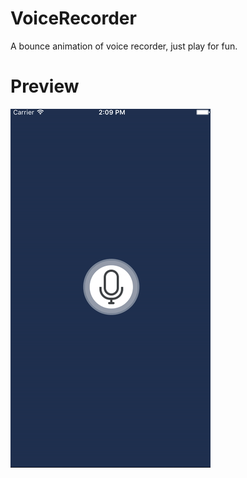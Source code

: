 # VoiceRecorder
A bounce animation of voice recorder, just play for fun.

# Preview
![](https://raw.githubusercontent.com/alfredcc/VoiceRecorder/master/gif/demo.gif)
